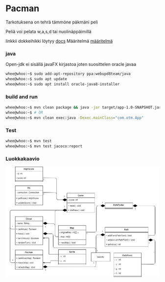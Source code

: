 # Pacman
Tarkotuksena on tehrä tämmöne päkmäni peli

Peliä voi pelata w,a,s,d tai nuolinäppäimillä

linkkii dokkeihikki löytyy [docs](https://github.com/haapseem/otm-harjoitustyo/tree/master/harjoitustyo/doc)
Määritelmä [määritelmä](https://github.com/haapseem/otm-harjoitustyo/tree/master/harjoitustyo/doc/hahmotelma.md)

### java
Open-jdk ei sisällä javaFX kirjastoa joten suosittelen oracle javaa

```bash
whee@whoo:~$ sudo add-apt-repository ppa:webupd8team/java
whee@whoo:~$ sudo apt update
whee@whoo:~$ sudo apt install oracle-java8-installer
```

### build and run
```bash
whee@whoo:~$ mvn clean package && java -jar target/app-1.0-SNAPSHOT.jar
whee@whoo:~$ # OR
whee@whoo:~$ mvn clean exec:java -Dexec.mainClass="com.otm.App"
```

### Test
```bash
whee@whoo:~$ mvn test
whee@whoo:~$ mvn test jacoco:report
```

### Luokkakaavio
![luokkakaavio](https://github.com/haapseem/otm-harjoitustyo/blob/master/harjoitustyo/doc/luokkaKaavio.png?raw=true)
